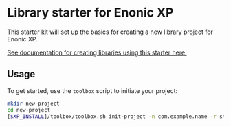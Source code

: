 # Library starter for Enonic XP

This starter kit will set up the basics for creating a new library project for Enonic XP.

[See documentation for creating libraries using this starter here.](https://github.com/enonic/starter-lib/blob/master/docs/index.adoc)

## Usage

To get started, use the `toolbox` script to initiate your project:

```bash
mkdir new-project
cd new-project
[$XP_INSTALL]/toolbox/toolbox.sh init-project -n com.example.name -r starter-lib
```
